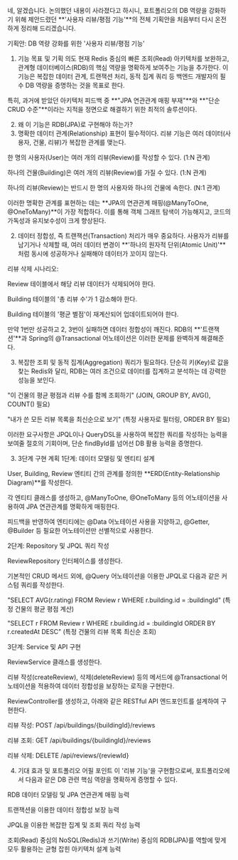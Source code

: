 네, 알겠습니다. 논의했던 내용이 사라졌다고 하시니, 포트폴리오의 DB 역량을 강화하기 위해 제안드렸던 **'사용자 리뷰/평점 기능'**의 전체 기획안을 처음부터 다시 온전하게 정리해 드리겠습니다.

기획안: DB 역량 강화를 위한 '사용자 리뷰/평점 기능'
1. 기능 목표 및 기획 의도
현재 Redis 중심의 빠른 조회(Read) 아키텍처를 보완하고, 관계형 데이터베이스(RDB)의 핵심 역량을 명확하게 보여주는 기능을 추가한다. 이 기능은 복잡한 데이터 관계, 트랜잭션 처리, 동적 집계 쿼리 등 백엔드 개발자의 필수 DB 역량을 증명하는 것을 목표로 한다.

특히, 과거에 받았던 아키텍처 피드백 중 **"JPA 연관관계 매핑 부재"**와 **"단순 CRUD 수준"**이라는 지적을 정면으로 해결하기 위한 최적의 솔루션이다.

2. 왜 이 기능은 RDB(JPA)로 구현해야 하는가?
1. 명확한 데이터 관계(Relationship) 표현이 필수적이다.
리뷰 기능은 여러 데이터(사용자, 건물, 리뷰)가 복잡한 관계를 맺는다.

한 명의 사용자(User)는 여러 개의 리뷰(Review)를 작성할 수 있다. (1:N 관계)

하나의 건물(Building)은 여러 개의 리뷰(Review)를 가질 수 있다. (1:N 관계)

하나의 리뷰(Review)는 반드시 한 명의 사용자와 하나의 건물에 속한다. (N:1 관계)

이러한 명확한 관계를 표현하는 데는 **JPA의 연관관계 매핑(@ManyToOne, @OneToMany)**이 가장 적합하다. 이를 통해 객체 그래프 탐색이 가능해지고, 코드의 가독성과 유지보수성이 크게 향상된다.

2. 데이터 정합성, 즉 트랜잭션(Transaction) 처리가 매우 중요하다.
사용자가 리뷰를 남기거나 삭제할 때, 여러 데이터 변경이 **'하나의 원자적 단위(Atomic Unit)'**처럼 동시에 성공하거나 실패해야 데이터가 꼬이지 않는다.

리뷰 삭제 시나리오:

Review 테이블에서 해당 리뷰 데이터가 삭제되어야 한다.

Building 테이블의 '총 리뷰 수'가 1 감소해야 한다.

Building 테이블의 '평균 별점'이 재계산되어 업데이트되어야 한다.

만약 1번만 성공하고 2, 3번이 실패하면 데이터 정합성이 깨진다. RDB의 **'트랜잭션'**과 Spring의 @Transactional 어노테이션은 이러한 문제를 완벽하게 해결해준다.

3. 복잡한 조회 및 동적 집계(Aggregation) 쿼리가 필요하다.
단순히 키(Key)로 값을 찾는 Redis와 달리, RDB는 여러 조건으로 데이터를 집계하고 분석하는 데 강력한 성능을 보인다.

"이 건물의 평균 평점과 리뷰 수를 함께 조회하기" (JOIN, GROUP BY, AVG(), COUNT() 필요)

"내가 쓴 모든 리뷰 목록을 최신순으로 보기" (특정 사용자로 필터링, ORDER BY 필요)

이러한 요구사항은 JPQL이나 QueryDSL을 사용하여 복잡한 쿼리를 작성하는 능력을 보여줄 절호의 기회이며, 단순 findById를 넘어선 DB 활용 능력을 증명한다.

3. 3단계 구현 계획
1단계: 데이터 모델링 및 엔티티 설계

User, Building, Review 엔티티 간의 관계를 정의한 **ERD(Entity-Relationship Diagram)**를 작성한다.

각 엔티티 클래스를 생성하고, @ManyToOne, @OneToMany 등의 어노테이션을 사용하여 JPA 연관관계를 명확하게 매핑한다.

피드백을 반영하여 엔티티에는 @Data 어노테이션 사용을 지양하고, @Getter, @Builder 등 필요한 어노테이션만 선별적으로 사용한다.

2단계: Repository 및 JPQL 쿼리 작성

ReviewRepository 인터페이스를 생성한다.

기본적인 CRUD 메서드 외에, @Query 어노테이션을 이용한 JPQL로 다음과 같은 커스텀 쿼리를 작성한다.

"SELECT AVG(r.rating) FROM Review r WHERE r.building.id = :buildingId" (특정 건물의 평균 평점 계산)

"SELECT r FROM Review r WHERE r.building.id = :buildingId ORDER BY r.createdAt DESC" (특정 건물의 리뷰 목록 최신순 조회)

3단계: Service 및 API 구현

ReviewService 클래스를 생성한다.

리뷰 작성(createReview), 삭제(deleteReview) 등의 메서드에 @Transactional 어노테이션을 적용하여 데이터 정합성을 보장하는 로직을 구현한다.

ReviewController를 생성하고, 아래와 같은 RESTful API 엔드포인트를 설계하여 구현한다.

리뷰 작성: POST /api/buildings/{buildingId}/reviews

리뷰 조회: GET /api/buildings/{buildingId}/reviews

리뷰 삭제: DELETE /api/reviews/{reviewId}

4. 기대 효과 및 포트폴리오 어필 포인트
이 '리뷰 기능'을 구현함으로써, 포트폴리오에서 다음과 같은 DB 관련 핵심 역량을 명확하게 증명할 수 있다.

RDB 데이터 모델링 및 JPA 연관관계 매핑 능력

트랜잭션을 이용한 데이터 정합성 보장 능력

JPQL을 이용한 복잡한 집계 및 조회 쿼리 작성 능력

조회(Read) 중심의 NoSQL(Redis)과 쓰기(Write) 중심의 RDB(JPA)를 역할에 맞게 모두 활용하는 균형 잡힌 아키텍처 설계 능력